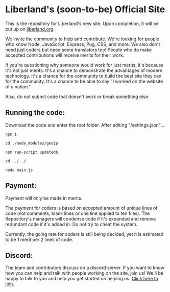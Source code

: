 # Liberland's (soon-to-be) Official Site

This is the repository for Liberland's new site. Upon completion, it will be put up on [liberland.org](https://liberland.org).

We invite the community to help and contribute. We're looking for people who know Node, JavaScript, Express, Pug, CSS, and more. We also don't need just coders but need some translators too! People who do make accepted contributions will receive merits for their work.

If you're questioning why someone would work for just merits, it's because it's not just merits. It's a chance to demonstrate the advantages of modern technology. It's a chance for the community to build the best site they can for the community. It's a chance to be able to say "I worked on the website of a nation."

Also, do not submit code that doesn't work or break something else.

## Running the code:

Download the code and enter the root folder. After editing "/settings.json"...

`npm i`

`cd ./node_modules/geoip`

`npm run-script updatedb`

`cd ../../`

`node main.js`

## Payment:

Payment will only be made in merits.

The payment for coders is based on accepted amount of unique lines of code (not comments, blank lines or one line applied to ten files). The Repository's managers will condense code if it's expanded and remove redundant code if it's added in. Do not try to cheat the system.

Currently, the going rate for coders is still being decided, yet it is estimated to be 1 merit per 2 lines of code.

## Discord:

The team and contributors discuss on a discord server. If you want to know how you can help and talk with people working on the site, join us! We'll be happy to talk to you and help you get started on helping us. [Click here to join.](https://discord.gg/SsFcuTZ)
